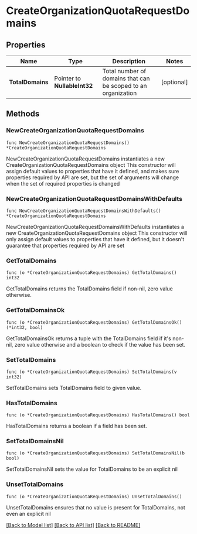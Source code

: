 # CreateOrganizationQuotaRequestDomains

## Properties

Name | Type | Description | Notes
------------ | ------------- | ------------- | -------------
**TotalDomains** | Pointer to **NullableInt32** | Total number of domains that can be scoped to an organization | [optional] 

## Methods

### NewCreateOrganizationQuotaRequestDomains

`func NewCreateOrganizationQuotaRequestDomains() *CreateOrganizationQuotaRequestDomains`

NewCreateOrganizationQuotaRequestDomains instantiates a new CreateOrganizationQuotaRequestDomains object
This constructor will assign default values to properties that have it defined,
and makes sure properties required by API are set, but the set of arguments
will change when the set of required properties is changed

### NewCreateOrganizationQuotaRequestDomainsWithDefaults

`func NewCreateOrganizationQuotaRequestDomainsWithDefaults() *CreateOrganizationQuotaRequestDomains`

NewCreateOrganizationQuotaRequestDomainsWithDefaults instantiates a new CreateOrganizationQuotaRequestDomains object
This constructor will only assign default values to properties that have it defined,
but it doesn't guarantee that properties required by API are set

### GetTotalDomains

`func (o *CreateOrganizationQuotaRequestDomains) GetTotalDomains() int32`

GetTotalDomains returns the TotalDomains field if non-nil, zero value otherwise.

### GetTotalDomainsOk

`func (o *CreateOrganizationQuotaRequestDomains) GetTotalDomainsOk() (*int32, bool)`

GetTotalDomainsOk returns a tuple with the TotalDomains field if it's non-nil, zero value otherwise
and a boolean to check if the value has been set.

### SetTotalDomains

`func (o *CreateOrganizationQuotaRequestDomains) SetTotalDomains(v int32)`

SetTotalDomains sets TotalDomains field to given value.

### HasTotalDomains

`func (o *CreateOrganizationQuotaRequestDomains) HasTotalDomains() bool`

HasTotalDomains returns a boolean if a field has been set.

### SetTotalDomainsNil

`func (o *CreateOrganizationQuotaRequestDomains) SetTotalDomainsNil(b bool)`

 SetTotalDomainsNil sets the value for TotalDomains to be an explicit nil

### UnsetTotalDomains
`func (o *CreateOrganizationQuotaRequestDomains) UnsetTotalDomains()`

UnsetTotalDomains ensures that no value is present for TotalDomains, not even an explicit nil

[[Back to Model list]](../README.md#documentation-for-models) [[Back to API list]](../README.md#documentation-for-api-endpoints) [[Back to README]](../README.md)


